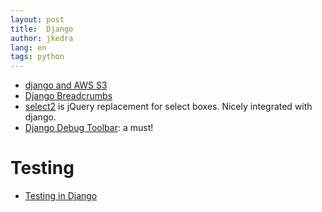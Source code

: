 ```yaml
---
layout: post
title:  Django
author: jkedra
lang: en
tags: python
---
```



* [django and AWS S3](https://www.caktusgroup.com/blog/2014/11/10/Using-Amazon-S3-to-store-your-Django-sites-static-and-media-files/)
* [Django Breadcrumbs][djbreadcrumbs]
* [select2][Select2] is jQuery replacement for select boxes.
    Nicely integrated with django.
* [Django Debug Toolbar][debug-toolbar]: a must!

# Testing
* [Testing in Django](https://realpython.com/blog/python/testing-in-django-part-1-best-practices-and-examples/)



[djbreadcrumbs]: https://django-bootstrap-breadcrumbs.readthedocs.org/en/latest/
[select2]: https://github.com/select2/select2
[debug-toolbar]: https://github.com/django-debug-toolbar/django-debug-toolbar


